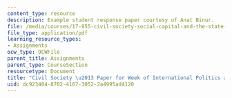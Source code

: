 ```yaml
---
content_type: resource
description: Example student response paper courtesy of Anat Binur.
file: /media/courses/17-955-civil-society-social-capital-and-the-state-in-comparative-perspective-fall-2004/dc9234048702416730522a4995ad4120_anat_binur.pdf
file_type: application/pdf
learning_resource_types:
- Assignments
ocw_type: OCWFile
parent_title: Assignments
parent_type: CourseSection
resourcetype: Document
title: "Civil Society \u2013 Paper for Week of International Politics and Globalization"
uid: dc923404-8702-4167-3052-2a4995ad4120
---
```

